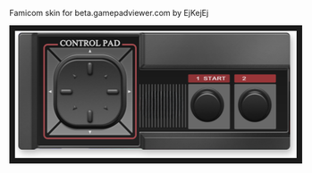 <p align="left">
Famicom skin for beta.gamepadviewer.com by EjKejEj
</p>
<p align="left">
<img src="https://github.com/EjKejEj/Gamepad-Viewer-skins/blob/main/MasterSystem/base.png" width="518" height="228" border="10"/>
</p>
